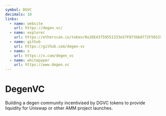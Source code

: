 ```yaml
---
symbol: DGVC
decimals: 18
links:
  - name: website
    url: https://degen.vc/
  - name: explorer
    url: https://etherscan.io/token/0x26E43759551333e57F073bb0772F50329A957b30
  - name: github
    url: https://github.com/degen-vc
  - name: x
    url: https://x.com/degen_vc
  - name: whitepaper
    url: https://www.degen.vc
---
```


# DegenVC

Building a degen community incentivised by DGVC tokens to provide liquidity for Uniswap or other AMM project launches.
